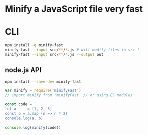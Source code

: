 # Minify a JavaScript file very fast


# CLI 

```sh
npm install -g minify-fast
minify-fast --input src/**/*.js # will modify files in src !
minify-fast --input src/**/*.js --output out
```

## node.js API

```sh
npm install --save-dev minify-fast
```

```js
var minify = require('minifyFast')
// import minify from 'minifyFast' // or using ES modules

const code = `
let a     = [1, 2, 3]
const b = a.map (n => n * 2)
console.log(a, b) 
`
console.log(minify(code))
```
